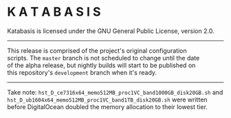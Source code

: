 # K A T A B A S I S

Katabasis is licensed under the GNU General Public License, version 2.0.

---

This release is comprised of the project's original configuration  
scripts. The `master` branch is not scheduled to change until the date  
of the alpha release, but nightly builds will start to be published on  
this repository's `development` branch when it's ready.

---

Take note: `hst_D_ce7316x64_memo512MB_proc1VC_band1000GB_disk20GB.sh`
and `hst_D_ub1604x64_memo512MB_proc1VC_band1TB_disk20GB.sh` were written
before DigitalOcean doubled the memory allocation to their lowest tier.
